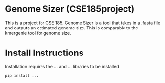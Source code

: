 # Genome Sizer (CSE185project)

This is a project for CSE 185. Genome Sizer is a tool that takes in a .fasta file and outputs an estimated genome size. This is comparable to the kmergenie tool for genome size. 

# Install Instructions
Installation requires the ... and ... libraries to be installed
```
pip install ... 
```



